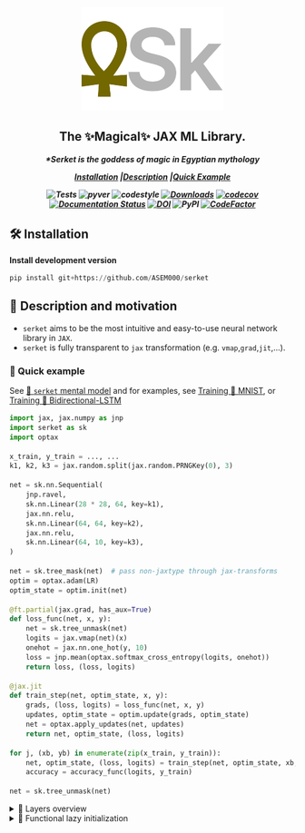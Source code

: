 <div align="center">
<img width="250px" src="assets/logo.svg"></div>

<h2 align="center">The ✨Magical✨ JAX ML Library.</h2>
<h5 align = "center"> *Serket is the goddess of magic in Egyptian mythology

[**Installation**](#Installation)
|[**Description**](#Description)
|[**Quick Example**](#QuickExample)

![Tests](https://github.com/ASEM000/serket/actions/workflows/tests.yml/badge.svg)
![pyver](https://img.shields.io/badge/python-3.8%203.9%203.10%203.11-red)
![codestyle](https://img.shields.io/badge/codestyle-black-black)
[![Downloads](https://pepy.tech/badge/serket)](https://pepy.tech/project/serket)
[![codecov](https://codecov.io/gh/ASEM000/serket/branch/main/graph/badge.svg?token=C6NXOK9EVS)](https://codecov.io/gh/ASEM000/serket)
[![Documentation Status](https://readthedocs.org/projects/serket/badge/?version=latest)](https://serket.readthedocs.io/en/latest/?badge=latest)
[![DOI](https://zenodo.org/badge/526985786.svg)](https://zenodo.org/badge/latestdoi/526985786)
![PyPI](https://img.shields.io/pypi/v/serket)
[![CodeFactor](https://www.codefactor.io/repository/github/asem000/serket/badge)](https://www.codefactor.io/repository/github/asem000/serket)

</h5>

## 🛠️ Installation<a id="Installation"></a>

**Install development version**

```python
pip install git+https://github.com/ASEM000/serket
```

## 📖 Description and motivation<a id="Description"></a>

- `serket` aims to be the most intuitive and easy-to-use neural network library in `JAX`.
- `serket` is fully transparent to `jax` transformation (e.g. `vmap`,`grad`,`jit`,...).

### 🏃 Quick example<a id="QuickExample"></a>

See [🧠 `serket` mental model](https://serket.readthedocs.io/en/latest/notebooks/mental_model.html) and for examples, see [Training 🚆 MNIST](https://serket.readthedocs.io/en/latest/notebooks/train_mnist.html), or [Training 🚆 Bidirectional-LSTM](https://serket.readthedocs.io/en/latest/notebooks/train_bilstm.html)

```python
import jax, jax.numpy as jnp
import serket as sk
import optax

x_train, y_train = ..., ...
k1, k2, k3 = jax.random.split(jax.random.PRNGKey(0), 3)

net = sk.nn.Sequential(
    jnp.ravel,
    sk.nn.Linear(28 * 28, 64, key=k1),
    jax.nn.relu,
    sk.nn.Linear(64, 64, key=k2),
    jax.nn.relu,
    sk.nn.Linear(64, 10, key=k3),
)

net = sk.tree_mask(net)  # pass non-jaxtype through jax-transforms
optim = optax.adam(LR)
optim_state = optim.init(net)

@ft.partial(jax.grad, has_aux=True)
def loss_func(net, x, y):
    net = sk.tree_unmask(net)
    logits = jax.vmap(net)(x)
    onehot = jax.nn.one_hot(y, 10)
    loss = jnp.mean(optax.softmax_cross_entropy(logits, onehot))
    return loss, (loss, logits)

@jax.jit
def train_step(net, optim_state, x, y):
    grads, (loss, logits) = loss_func(net, x, y)
    updates, optim_state = optim.update(grads, optim_state)
    net = optax.apply_updates(net, updates)
    return net, optim_state, (loss, logits)

for j, (xb, yb) in enumerate(zip(x_train, y_train)):
    net, optim_state, (loss, logits) = train_step(net, optim_state, xb, yb)
    accuracy = accuracy_func(logits, y_train)

net = sk.tree_unmask(net)
```

<details> <summary> 🧠 Layers overview </summary>

<table>

<tr>

<td align="center">

[Linear](https://serket.readthedocs.io/en/latest/API/linear.html)

</td>

<td style="padding:0px">

- `Linear`, `Multilinear`, `GeneralLinear`
- `Identity`
- `FNN`, `MLP`
- `Embedding`

</td>
</tr>

<tr>

<td align="center">

[Convolution](https://serket.readthedocs.io/en/latest/API/convolution.html)

</td>

<td style="padding:0px">

- `{Conv,FFTConv}{1D,2D,3D}`
- `{Conv,FFTConv}{1D,2D,3D}Transpose`
- `{Depthwise,Separable}{Conv,FFTConv}{1D,2D,3D}`
- `Conv{1D,2D,3D}Local`

</td>

</tr>

<tr>

<td align="center">

[Containers](https://serket.readthedocs.io/en/latest/API/containers.html)

</td>

<td style="padding:0px">

- `Sequential`, `RandomApply`
</td>

</tr>

<tr>

<td align="center">

[Pooling](https://serket.readthedocs.io/en/latest/API/pooling.html)

</td>

<td style="padding:0px">

- `{Avg,Max,LP}Pool{1D,2D,3D}`
- `Global{Avg,Max}Pool{1D,2D,3D}`
- `Adaptive{Avg,Max}Pool{1D,2D,3D}`

</td>

</tr>

<tr>

<td align="center">

[Reshaping](https://serket.readthedocs.io/en/latest/API/reshaping.html)

</td>

<td style="padding:0px">

- `Flatten`, `Unflatten`
- `Repeat{1D,2D,3D}`
- `Resize{1D,2D,3D}`
- `Upsample{1D,2D,3D}`
- `Pad{1D,2D,3D}`
- `{Crop,RandomCrop}{1D,2D,3D}`
- `RandomZoom2D`

</td>

</tr>

<tr>

<td align="center">

[Normalization](https://serket.readthedocs.io/en/latest/API/normalization.html)

</td>

<td style="padding:0px">

- `{Layer,Instance,Group,Batch}Norm`

</td>

</tr>

<tr>

<td align="center">

[Image](https://serket.readthedocs.io/en/latest/API/image.html#)

</td>

<td style="padding:0px">

- `{Avg,Gaussian}Blur2D`
- `{Filter,FFTFilter}2D`
- `HistogramEqualization2D`
- `{Adjust,Random}Contrast2D`
- `PixelShuffle2D`

</td>

</tr>

<tr>

<td align="center">

[Dropout](https://serket.readthedocs.io/en/latest/API/dropout.html)

</td>

<td style="padding:0px">

- `Dropout`
- `Dropout{1D,2D,3D}`
- `RandomCutout{1D,2D}`

</td>

</tr>

<tr>

<td align="center">

[Activations](https://serket.readthedocs.io/en/latest/API/activations.html)

</td>

<td style="padding:0px">

- `Adaptive{LeakyReLU,ReLU,Sigmoid,Tanh}`
- `CeLU`,`ELU`,`GELU`,`GLU`
- `Hard{Shrink,Sigmoid,Swish,Tanh}`
- `Soft{Plus,Sign,Shrink}`
- `LeakyReLU`,`LogSigmoid`,`LogSoftmax`,`Mish`,`PReLU`
- `ReLU`,`ReLU6`,`SeLU`,`Sigmoid`
- `Swish`,`Tanh`,`TanhShrink`, `ThresholdedReLU`, `Snake`

</td>

</tr>

<tr>

<td align="center">

[Recurrent](https://serket.readthedocs.io/en/latest/API/recurrent.html)

</td>

<td style="padding:0px">

- `{Dense,SimpleRNN,LSTM,GRU}Cell`
- `{Conv,FFTConv}{LSTM,GRU}{1D,2D,3D}Cell`
- `ScanRNN`

</td>

</tr>

</table>

</details>

<details><summary>🥱 Functional lazy initialization </summary>

Lazy initialization is particularly useful in scenarios where the dimensions of certain input features are not known in advance. For instance, consider a situation where the number of neurons required for a flattened image input is uncertain (**Example 1**), or the shape of the output from a flattened convolutional layer is not straightforward to calculate (**Example 2**).

In such cases, lazy initialization allows the model to defer the allocation of memory for these uncertain dimensions until they are explicitly computed during the training process. This flexibility ensures that the model can handle varying input sizes and adapt its architecture accordingly, making it more versatile and efficient when dealing with different data samples or changing conditions.

_Example 1_

```python
import jax
import serket as sk

# 10 images from MNIST
x = jax.numpy.ones([5, 1, 28, 28])

layer = sk.nn.Sequential(
    jax.numpy.ravel,
    # lazy in_features inference pass `None`
    sk.nn.Linear(None, 10),
    jax.nn.relu,
    sk.nn.Linear(10, 10),
    jax.nn.softmax,
)
# materialize the layer with single image
_, layer = layer.at["__call__"](x[0])
# apply on batch
y = jax.vmap(layer)(x)
y.shape
(5, 10)
```

_Example 2_

```python
import jax
import serket as sk

# 10 images from MNIST
x = jax.numpy.ones([5, 1, 28, 28])

layer = sk.nn.Sequential(
    sk.nn.Conv2D(1, 10, 3),
    jax.nn.relu,
    sk.nn.MaxPool2D(2),
    jax.numpy.ravel,
    # linear input size is inferred from
    # previous layer output
    sk.nn.Linear(None, 10),
    jax.nn.softmax,
)

# materialize the layer with single image
_, layer = layer.at["__call__"](x[0])

# apply on batch
y = jax.vmap(layer)(x)

y.shape
# (5, 10)
```

</details>

<!-- <details><summary>Evaluation behavior handling</summary>

`serket` uses `functools` dispatching to modifiy a tree of layers to disable any training-related behavior during evaluation. It replaces certain layers, such as `Dropout` and `BatchNorm`, with equivalent layers that don't affect the model's output during evaluation.

for example:

```python
# dropout is replaced by an identity layer in evaluation mode
# by registering `tree_eval.def_eval(sk.nn.Dropout, sk.nn.Identity)`
import jax.numpy as jnp
import serket as sk
layer = sk.nn.Dropout(0.5)
sk.tree_eval(layer)
# Identity()
```

Let's break down the code snippet and its purpose:

1. The function `tree_eval(tree)` takes a tree of layers as input.
2. The function replaces specific layers in the tree with evaluation-specific layers.

Here are the modifications it makes to the tree:

- If a `Dropout` layer is encountered in the tree, it is replaced with an `Identity` layer. The `Identity` layer is a simple layer that doesn't introduce any changes to the input, making it effectively a no-op during evaluation.

- If a `BatchNorm` layer is encountered in the tree, it is replaced with an `EvalNorm` layer. The `EvalNorm` layer is designed to have the same behavior as `BatchNorm` during evaluation but not during training.

The purpose of these replacements is to ensure that the evaluation behavior is part of the


of the tree remains the same as its structure during training, without any additional randomness introduced by dropout layers or changes caused by batch normalization
Th

</details> -->
